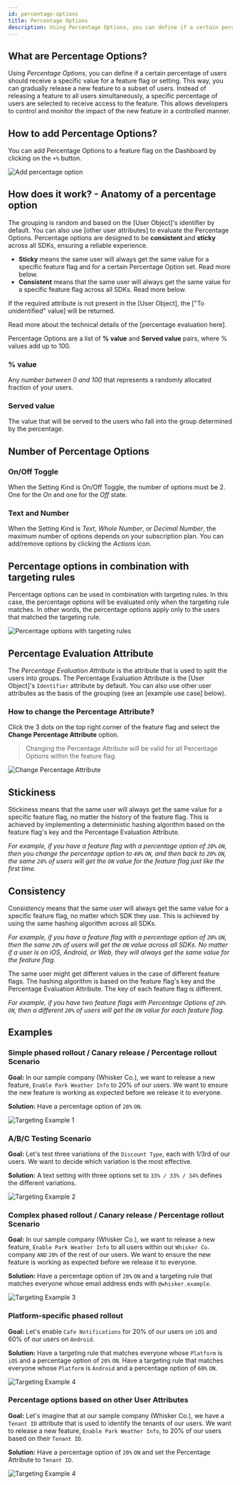 ```yaml
---
id: percentage-options
title: Percentage Options
description: Using Percentage Options, you can define if a certain percentage of users should receive a specific value for a feature flag or setting. This way, you can gradually release a new feature to a subset of users.
---
```


## What are Percentage Options?

Using *Percentage Options*, you can define if a certain percentage of users should receive a specific value for a feature flag or setting. This way, you can gradually release a new feature to a subset of users. Instead of releasing a feature to all users simultaneously, a specific percentage of users are selected to receive access to the feature. This allows developers to control and monitor the impact of the new feature in a controlled manner.

## How to add Percentage Options?

You can add Percentage Options to a feature flag on the Dashboard by clicking on the `+%` button.

![Add percentage option](/assets/targeting/percentage-options/add-percentage-option.jpg)

## How does it work? - Anatomy of a percentage option

The grouping is random and based on the [User Object]'s identifier by default. You can also use [other user attributes] to evaluate the Percentage Options. Percentage options are designed to be **consistent** and **sticky** across all SDKs, ensuring a reliable experience.
- **Sticky** means the same user will always get the same value for a specific feature flag and for a certain Percentage Option set. Read more below.
- **Consistent** means that the same user will always get the same value for a specific feature flag across all SDKs. Read more below.

If the required attribute is not present in the [User Object], the ["To unidentified" value] will be returned.

Read more about the technical details of the [percentage evaluation here].

Percentage Options are a list of **% value** and **Served value** pairs, where % values add up to 100.

### % value

Any _number between 0 and 100_ that represents a randomly allocated fraction of your users.

### Served value

The value that will be served to the users who fall into the group determined by the percentage.

## Number of Percentage Options

### On/Off Toggle

When the Setting Kind is On/Off Toggle, the number of options must be 2. One for the _On_ and one for the _Off_ state.

### Text and Number

When the Setting Kind is _Text_, _Whole Number_, or _Decimal Number_, the maximum number of options depends on your subscription plan. You can add/remove options by clicking the _Actions_ icon.

## Percentage options in combination with targeting rules

Percentage options can be used in combination with targeting rules. In this case, the percentage options will be evaluated only when the targeting rule matches. In other words, the percentage options apply only to the users that matched the targeting rule.

![Percentage options with targeting rules](/assets/targeting/percentage-options/percentage-options-with-targeting-rules.jpg)

## Percentage Evaluation Attribute

The *Percentage Evaluation Attribute* is the attribute that is used to split the users into groups. The Percentage Evaluation Attribute is the [User Object]'s `Identifier` attribute by default. You can also use other user attributes as the basis of the grouping (see an [example use case] below).

### How to change the Percentage Attribute?

Click the 3 dots on the top right corner of the feature flag and select the **Change Percentage Attribute** option.

> Changing the Percentage Attribute will be valid for all Percentage Options within the feature flag.

![Change Percentage Attribute](/assets/targeting/percentage-options/change-percentage-attribute.jpg)

## Stickiness

Stickiness means that the same user will always get the same value for a specific feature flag, no matter the history of the feature flag. This is achieved by implementing a deterministic hashing algorithm based on the feature flag's key and the Percentage Evaluation Attribute.

*For example, if you have a feature flag with a percentage option of `20%` `ON`, then you change the percentage option to `40%` `ON`, and then back to `20%` `ON`, the same `20%` of users will get the `ON` value for the feature flag just like the first time.*

## Consistency

Consistency means that the same user will always get the same value for a specific feature flag, no matter which SDK they use. This is achieved by using the same hashing algorithm across all SDKs.

*For example, if you have a feature flag with a percentage option of `20%` `ON`, then the same `20%` of users will get the `ON` value across all SDKs. No matter if a user is on iOS, Android, or Web, they will always get the same value for the feature flag.*

The same user might get different values in the case of different feature flags. The hashing algorithm is based on the feature flag's key and the Percentage Evaluation Attribute. The key of each feature flag is different.

*For example, if you have two feature flags with Percentage Options of `20%` `ON`, then a different `20%` of users will get the `ON` value for each feature flag.*

## Examples

### Simple phased rollout / Canary release / Percentage rollout Scenario

**Goal:** In our sample company (Whisker Co.), we want to release a new feature, `Enable Park Weather Info` to 20% of our users. We want to ensure the new feature is working as expected before we release it to everyone.

**Solution:** Have a percentage option of `20%` `ON`.

![Targeting Example 1](/assets/targeting/percentage-options/example1.jpg)

### A/B/C Testing Scenario

**Goal:** Let's test three variations of the `Discount Type`, each with 1/3rd of our users. We want to decide which variation is the most effective. 

**Solution:** A text setting with three options set to `33% / 33% / 34%` defines the different variations.

![Targeting Example 2](/assets/targeting/percentage-options/example2.jpg)

### Complex phased rollout / Canary release / Percentage rollout Scenario

**Goal:** In our sample company (Whisker Co.), we want to release a new feature, `Enable Park Weather Info` to all users within our `Whisker Co.` company `AND` `20%` of the rest of our users. We want to ensure the new feature is working as expected before we release it to everyone.

**Solution:** Have a percentage option of `20%` `ON` and a targeting rule that matches everyone whose email address ends with `@whisker.example`.

![Targeting Example 3](/assets/targeting/percentage-options/example3.jpg)

### Platform-specific phased rollout

**Goal:** Let's enable `Cafe Notifications` for 20% of our users on `iOS` and 60% of our users on `Android`.

**Solution:** Have a targeting rule that matches everyone whose `Platform` is `iOS` and a percentage option of `20%` `ON`. Have a targeting rule that matches everyone whose `Platform` is `Android` and a percentage option of `60%` `ON`.

![Targeting Example 4](/assets/targeting/percentage-options/example4.jpg)

### Percentage options based on other User Attributes

**Goal:** Let's imagine that at our sample company (Whisker Co.), we have a `Tenant ID` attribute that is used to identify the tenants of our users. We want to release a new feature, `Enable Park Weather Info`, to 20% of our users based on their `Tenant ID`.

**Solution:** Have a percentage option of `20%` `ON` and set the Percentage Attribute to `Tenant ID`.

![Targeting Example 4](/assets/targeting/percentage-options/example5.jpg)